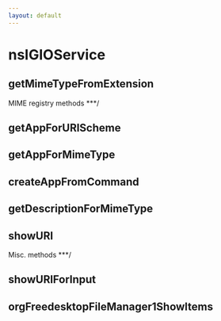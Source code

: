 ```yaml
---
layout: default
---
```


# nsIGIOService #

## getMimeTypeFromExtension ##
MIME registry methods ***/

## getAppForURIScheme ##

## getAppForMimeType ##

## createAppFromCommand ##

## getDescriptionForMimeType ##

## showURI ##
Misc. methods ***/

## showURIForInput ##

## orgFreedesktopFileManager1ShowItems ##
